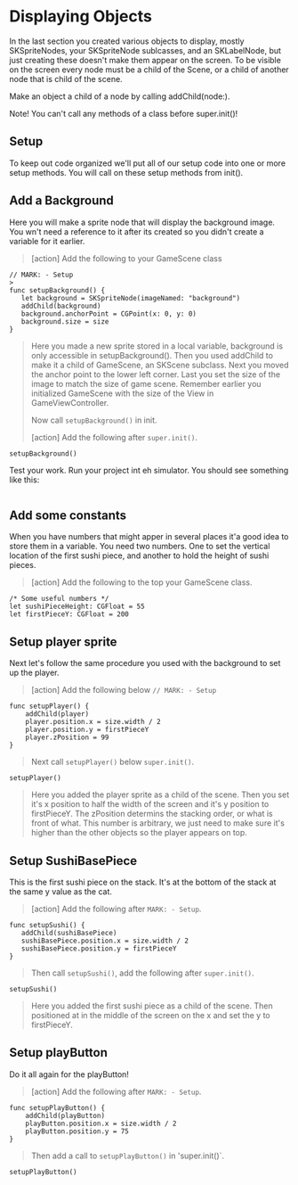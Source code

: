 # Displaying Objects 

In the last section you created various objects to display, mostly SKSpriteNodes, your SKSpriteNode sublcasses, and an
SKLabelNode, but just creating these doesn't make them appear on the screen. To be visible on the screen every node must 
be a child of the Scene, or a child of another node that is child of the scene. 

Make an object a child of a node by calling addChild(node:). 

Note! You can't call any methods of a class before super.init()! 

## Setup

To keep out code organized we'll put all of our setup code into one or more setup methods. You will call on these setup 
methods from init().

## Add a Background

Here you will make a sprite node that will display the background image. You wn't need a reference to it after its created 
so you didn't create a variable for it earlier. 

> [action]
> Add the following to your GameScene class
>
```
// MARK: - Setup
>
func setupBackground() {
   let background = SKSpriteNode(imageNamed: "background")
   addChild(background)
   background.anchorPoint = CGPoint(x: 0, y: 0)
   background.size = size
}
```
>
> Here you made a new sprite stored in a local variable, background is only accessible in setupBackground(). Then you
> used addChild to make it a child of GameScene, an SKScene subclass. Next you moved the anchor point to the lower left 
> corner. Last you set the size of the image to match the size of game scene. Remember earlier you initialized GameScene
> with the size of the View in GameViewController. 
> 
> Now call `setupBackground()` in init. 
> 
> [action]
> Add the following after `super.init()`.
>
```
setupBackground()
```
>

Test your work. Run your project int eh simulator. You should see something like this: 

![]()

## Add some constants

When you have numbers that might apper in several places it'a good idea to store them in a variable. You need two numbers. 
One to set the vertical location of the first sushi piece, and another to hold the height of sushi pieces. 

> [action]
> Add the following to the top your GameScene class. 
> 
```
/* Some useful numbers */
let sushiPieceHeight: CGFloat = 55
let firstPieceY: CGFloat = 200
```
> 

## Setup player sprite

Next let's follow the same procedure you used with the background to set up the player. 

> [action]
> Add the following below `// MARK: - Setup`
> 
```
func setupPlayer() {
    addChild(player)
    player.position.x = size.width / 2
    player.position.y = firstPieceY
    player.zPosition = 99
}
```
>
> Next call `setupPlayer()` below `super.init()`.
> 
```
setupPlayer()
```
>
> Here you added the player sprite as a child of the scene. Then you set it's x position to half the width of the screen
> and it's y position to firstPieceY. The zPosition determins the stacking order, or what is front of what. This number 
> is arbitrary, we just need to make sure it's higher than the other objects so the player appears on top. 
> 

## Setup SushiBasePiece

This is the first sushi piece on the stack. It's at the bottom of the stack at the same y value as the cat. 

> [action]
> Add the following after `MARK: - Setup`.
> 
```
func setupSushi() {
   addChild(sushiBasePiece)
   sushiBasePiece.position.x = size.width / 2
   sushiBasePiece.position.y = firstPieceY
}
```
>
> Then call `setupSushi()`, add the following after `super.init()`.
>
```
setupSushi()
```
>
> Here you added the first sushi piece as a child of the scene. Then positioned at in the middle of the screen on the x and 
> set the y to firstPieceY. 
> 

## Setup playButton

Do it all again for the playButton!

> [action]
> Add the following after `MARK: - Setup`. 
> 
```
func setupPlayButton() {
    addChild(playButton)
    playButton.position.x = size.width / 2
    playButton.position.y = 75
}
```
>
> Then add a call to `setupPlayButton()` in 'super.init()`.
> 
```
setupPlayButton()
```
>
